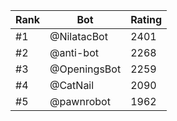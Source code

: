 Rank|Bot|Rating
---|---|---
#1|@NilatacBot|2401
#2|@anti-bot|2268
#3|@OpeningsBot|2259
#4|@CatNail|2090
#5|@pawnrobot|1962
